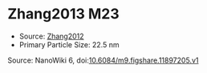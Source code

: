 <a name="material" />

# Zhang2013 M23
<script type="application/ld+json">
  {
    "@context": "https://schema.org/",
    "@type": "ChemicalSubstance",
    "@id": "https://egonw.github.io/nanowiki/nanowiki328.html#material",
    "http://purl.org/dc/terms/conformsTo":
      {
        "@type": "CreativeWork",
        "@id": "https://bioschemas.org/profiles/ChemicalSubstance/0.4-RELEASE/"
      },
    "identfier": "328",
    "name": "Zhang2013 M23",
    "url": "https://egonw.github.io/nanowiki/nanowiki328.html#material",
    "sameAs": "http://127.0.0.1/mediawiki/index.php/Special:URIResolver/Zhang2013_M23"
  }
</script>


* Source: [Zhang2012](articleZhang2012.md)
* Primary Particle Size: 22.5 nm


Source: NanoWiki 6, doi:[10.6084/m9.figshare.11897205.v1](https://doi.org/10.6084/m9.figshare.11897205.v1)
